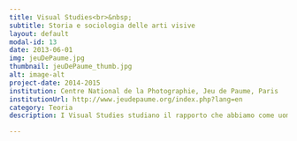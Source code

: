 ```yaml
---
title: Visual Studies<br>&nbsp;
subtitle: Storia e sociologia delle arti visive
layout: default
modal-id: 13
date: 2013-06-01
img: jeuDePaume.jpg
thumbnail: jeuDePaume_thumb.jpg
alt: image-alt
project-date: 2014-2015
institution: Centre National de la Photographie, Jeu de Paume, Paris
institutionUrl: http://www.jeudepaume.org/index.php?lang=en
category: Teoria
description: I Visual Studies studiano il rapporto che abbiamo come uomini e come società all'immagine...

---
```

